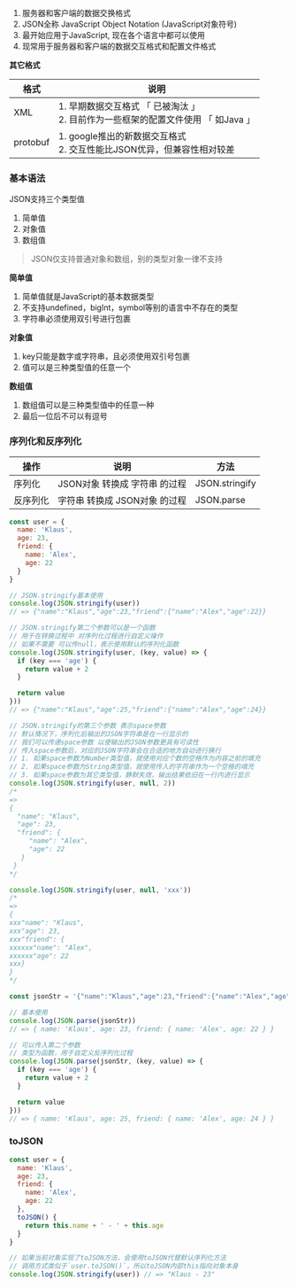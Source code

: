 1. 服务器和客户端的数据交换格式
2. JSON全称 JavaScript Object Notation (JavaScript对象符号)
3. 最开始应用于JavaScript, 现在各个语言中都可以使用
4. 现常用于服务器和客户端的数据交互格式和配置文件格式



**其它格式**

| 格式     | 说明                                                         |
| -------- | ------------------------------------------------------------ |
| XML      | 1. 早期数据交互格式 「 已被淘汰 」<br />2. 目前作为一些框架的配置文件使用 「 如Java 」 |
| protobuf | 1. google推出的新数据交互格式<br />2. 交互性能比JSON优异，但兼容性相对较差 |



### 基本语法

JSON支持三个类型值

1. 简单值
2. 对象值
3. 数组值

> JSON仅支持普通对象和数组，别的类型对象一律不支持



**简单值**

1. 简单值就是JavaScript的基本数据类型
2. 不支持undefined，bigInt，symbol等别的语言中不存在的类型
3. 字符串必须使用双引号进行包裹



**对象值**

1. key只能是数字或字符串，且必须使用双引号包裹
2. 值可以是三种类型值的任意一个



**数组值**

1. 数组值可以是三种类型值中的任意一种
2. 最后一位后不可以有逗号



### 序列化和反序列化

| 操作     | 说明                          | 方法           |
| -------- | ----------------------------- | -------------- |
| 序列化   | JSON对象 转换成 字符串 的过程 | JSON.stringify |
| 反序列化 | 字符串 转换成 JSON对象 的过程 | JSON.parse     |

```js
const user = {
  name: 'Klaus',
  age: 23,
  friend: {
    name: 'Alex',
    age: 22
  }
}

// JSON.stringify基本使用
console.log(JSON.stringify(user))
// => {"name":"Klaus","age":23,"friend":{"name":"Alex","age":22}}

// JSON.stringify第二个参数可以是一个函数
// 用于在转换过程中 对序列化过程进行自定义操作
// 如果不需要 可以传null，表示使用默认的序列化函数
console.log(JSON.stringify(user, (key, value) => {
  if (key === 'age') {
    return value + 2
  }

  return value
}))
// => {"name":"Klaus","age":25,"friend":{"name":"Alex","age":24}}

// JSON.stringify的第三个参数 表示space参数
// 默认情况下，序列化后输出的JSON字符串是在一行显示的
// 我们可以传递space参数 以使输出的JSON参数更具有可读性
// 传入space参数后，对应的JSON字符串会在合适的地方自动进行换行
// 1. 如果space参数为Number类型值，就使用对应个数的空格作为内容之前的填充
// 2. 如果space参数为String类型值，就使用传入的字符串作为一个空格的填充
// 3. 如果space参数为其它类型值，静默失效，输出结果依旧在一行内进行显示
console.log(JSON.stringify(user, null, 2))
/*
=>
{
  "name": "Klaus",
  "age": 23,
  "friend": {
     "name": "Alex",
     "age": 22
   }
 }
*/

console.log(JSON.stringify(user, null, 'xxx'))
/*
=>
{
xxx"name": "Klaus",
xxx"age": 23,
xxx"friend": {
xxxxxx"name": "Alex",
xxxxxx"age": 22
xxx}
}
*/
```

```js
const jsonStr = '{"name":"Klaus","age":23,"friend":{"name":"Alex","age":22}}'

// 基本使用
console.log(JSON.parse(jsonStr))
// => { name: 'Klaus', age: 23, friend: { name: 'Alex', age: 22 } }

// 可以传入第二个参数
// 类型为函数，用于自定义反序列化过程
console.log(JSON.parse(jsonStr, (key, value) => {
  if (key === 'age') {
    return value + 2
  }

  return value
}))
// => { name: 'Klaus', age: 25, friend: { name: 'Alex', age: 24 } }
```



### toJSON

```js
const user = {
  name: 'Klaus',
  age: 23,
  friend: {
    name: 'Alex',
    age: 22
  },
  toJSON() {
    return this.name + ' - ' + this.age
  }
}

// 如果当前对象实现了toJSON方法，会使用toJSON代替默认序列化方法
// 调用方式类似于`user.toJSON()`，所以toJSON内部this指向对象本身
console.log(JSON.stringify(user)) // => "Klaus - 23"
```

